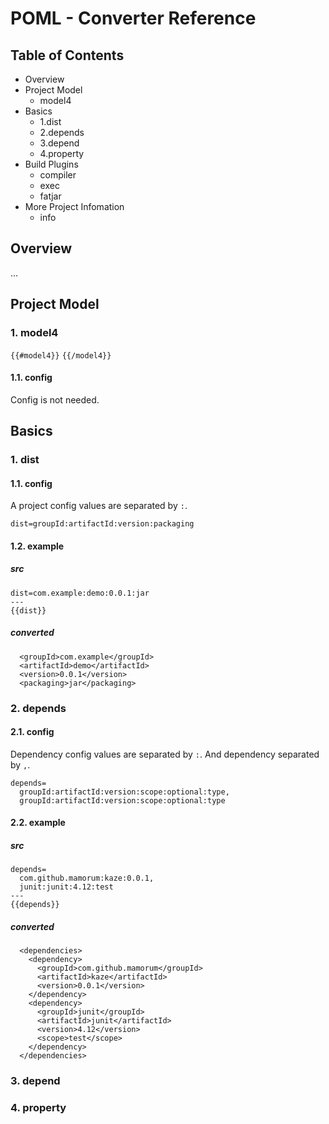 # POML -  Converter Reference
## Table of Contents
- Overview
- Project Model
    - model4
- Basics
    - 1.dist
    - 2.depends
    - 3.depend
    - 4.property
- Build Plugins
    - compiler
    - exec
    - fatjar
- More Project Infomation
    - info


## Overview
...

## Project Model
### 1. model4
`{{#model4}}` `{{/model4}}`

#### 1.1. config
Config is not needed.


## Basics
### 1. dist
#### 1.1. config 
A project config values are separated by `:`.

```
dist=groupId:artifactId:version:packaging
```

#### 1.2. example
##### src
```
dist=com.example:demo:0.0.1:jar
---
{{dist}}
```

##### converted
```
  <groupId>com.example</groupId>
  <artifactId>demo</artifactId>
  <version>0.0.1</version>
  <packaging>jar</packaging>
```


### 2. depends
#### 2.1. config 
Dependency config values are separated by `:`. And dependency separated by `,`.

```
depends=
  groupId:artifactId:version:scope:optional:type,
  groupId:artifactId:version:scope:optional:type
```

#### 2.2. example
##### src
```
depends=
  com.github.mamorum:kaze:0.0.1,
  junit:junit:4.12:test
---
{{depends}}
```

##### converted
```
  <dependencies>
    <dependency>
      <groupId>com.github.mamorum</groupId>
      <artifactId>kaze</artifactId>
      <version>0.0.1</version>
    </dependency>
    <dependency>
      <groupId>junit</groupId>
      <artifactId>junit</artifactId>
      <version>4.12</version>
      <scope>test</scope>
    </dependency>
  </dependencies>
```

### 3. depend

### 4. property
